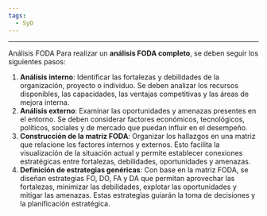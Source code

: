 ```yaml
---
tags:
  - SyO
---
```

---
Análisis FODA Para realizar un **análisis FODA completo**, se deben seguir los siguientes pasos: 

1. **Análisis interno**: Identificar las fortalezas y debilidades de la organización, proyecto o individuo. Se deben analizar los recursos disponibles, las capacidades, las ventajas competitivas y las áreas de mejora interna.
2. **Análisis externo**: Examinar las oportunidades y amenazas presentes en el entorno. Se deben considerar factores económicos, tecnológicos, políticos, sociales y de mercado que puedan influir en el desempeño.
3. **Construcción de la matriz FODA**: Organizar los hallazgos en una matriz que relacione los factores internos y externos. Esto facilita la visualización de la situación actual y permite establecer conexiones estratégicas entre fortalezas, debilidades, oportunidades y amenazas.
4. **Definición de estrategias genéricas**: Con base en la matriz FODA, se diseñan estrategias FO, DO, FA y DA que permitan aprovechar las fortalezas, minimizar las debilidades, explotar las oportunidades y mitigar las amenazas. Estas estrategias guiarán la toma de decisiones y la planificación estratégica.
